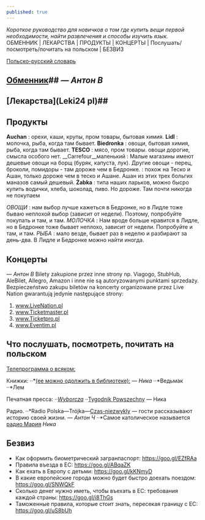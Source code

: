 ```yaml
---
published: true
---
```


_Короткое руководство для новичков о том где купить вещи первой необходимости, найти развлечения и способы изучить язык._
ОБМЕННИК | ЛЕКАРСТВА | ПРОДУКТЫ | КОНЦЕРТЫ | Послушать/посмотреть/почитать на польском | БЕЗВИЗ

[Польско-русский словарь](http://pl.bab.la/slownik/polski-rosyjski/)


## [Обменник](https://cinkciarz.pl/)## — _Антон В_


## [Лекарства](Leki24 pl)##


## Продукты

__Auchan__
: орехи, каши, крупы, пром товары, бытовая химия.
__Lidl__
: молочка, рыба, когда там бывает.
__Biedronka__
: овощи, бытовая химия, рыба, когда там бывает.
__TESCO__
: мясо, пром товары.
овощи дорогие, смысла особого нет.
__Carrefour__маленький
: Малые магазины имеют дешевые овощи на борщ (буряк, капуста, лук). Другие овощи - перец, броколи, помидоры - там дороже чем в Бедронке. 
: похож на Теско и Ашан, только дороже чем в теско и Ашане. Ашан из этих трех больгих маназов самый дешевый.
__Żabka__
: типа наших ларьков, можно бысро купить водички, хлеба, шоколад, пиво. Но дороже. Там почти никогда не покупаем

_ОВОЩИ_
: нам выбор лучше кажеться в Бедронке, но в Лидле тоже бываю неплохой выбор (зависит от недели). Поэтому, попробуйте покупать и там, и там.
_МОЛОЧКА_
: Нам вроде больше нравится в Лидле, но в Бедронке тоже бывает неплохо, зависит от недели. Попробуйте и там, и там.
_РЫБА_
: мало везде, бывает раз в неделю и разбирают за день-два. В Лидле и Бедронке можно найти иногда.


## Концерты
— _Антон В_
Bilety zakupione przez inne strony np. Viagogo, StubHub, AleBilet, Allegro, Amazon i inne nie są autoryzowanymi punktami sprzedaży.
Bezpieczeństwo zakupu biletów na koncerty organizowane przez Live Nation gwarantują jedynie następujące strony:
1. www.LiveNation.pl 
2. www.Ticketmaster.pl 
3. www.Ticketpro.pl
4. www.Eventim.pl


## Что послушать, посмотреть, почитать на польском 
[Телепрограмма о всяком:](http://www.tvn24.pl/drugie-sniadanie-mistrzow,40,m)

Книжки: 
··*[(ее можно одолжить в библиотеке):](http://www.wydawnictwoliterackie.pl/ksiazka/2422/Morfina---Szczepan-Twardoch) — _Ника_
··*Ведьмак
··*Лем

Печатная пресса: 
··*[Wyborcza](http://wyborcza.pl/0,0.html?disableRedirects=true)
··*[Tygodnik Powszechny](https://www.tygodnikpowszechny.pl/)
— Ника

Радио. 
··*Radio Polska—Trójka—[Czas-niezwykly](http://www.polskieradio.pl/9,Trojka/5527,Czas-niezwykly) — гости рассказывают историю своей жизни. — _Антон Ч_
··*Самое католическое называется [радио Мария](http://www.radiomaryja.pl/) _Ника_


## Безвиз

- Как оформить биометрический загранпаспорт: https://goo.gl/EZfRAa
- Правила въезда в ЕС: https://goo.gl/ABqaZK
- Как ехать в Европу с детьми: https://goo.gl/kKNmyD
- В какие европейские города можно будет быстро доехать поездом: https://goo.gl/SNWQkF
- Сколько денег нужно иметь, чтобы въехать в ЕС: требования каждой страны: https://goo.gl/i8ThGs
- Таможенные правила, которые стоит знать, пересекая границу с ЕС: https://goo.gl/uS8bUh
